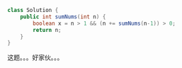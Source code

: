 ```java
class Solution {
    public int sumNums(int n) {
        boolean x = n > 1 && (n += sumNums(n-1)) > 0;
        return n;
    }
}
```

这题。。。好家伙。。。